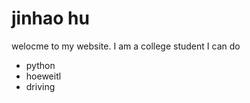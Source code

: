# jinhao hu
welocme to my website.
I am a college student 
I can do
-  python
-  hoeweitl
-  driving

 
